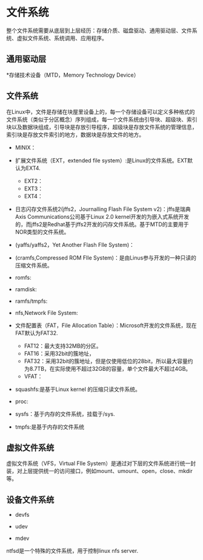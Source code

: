 # 文件系统

整个文件系统需要从底层到上层经历：存储介质、磁盘驱动、通用驱动层、文件系统、虚拟文件系统、系统调用、应用程序。

## 通用驱动层

*存储技术设备（MTD，Memory Technology Device）

## 文件系统

在Linux中，文件是存储在块屋里设备上的，每一个存储设备可以定义多种格式的文件系统（类似于分区概念）序列组成，每一个文件系统由引导块、超级块、索引块以及数据块组成，引导块是存放引导程序，超级块是存放文件系统的管理信息，索引块是存放文件索引的地方，数据块是存放文件的地方。

* MINIX：

* 扩展文件系统（EXT，extended file system）:是Linux的文件系统。EXT默认为EXT4.

  * EXT2：
  * EXT3：
  * EXT4：

* 日志闪存文件系统2(jffs2，Journalling Flash File System v2)：jffs是瑞典Axis Communications公司基于Linux 2.0 kernel开发的为嵌入式系统开发的，而jffs2是Redhat基于jffs2开发的闪存文件系统。基于MTD的主要用于NOR类型的文件系统。

* (yaffs/yaffs2，Yet Another Flash FIle System)：

* (cramfs,Compressed ROM FIle System)：是由Linus参与开发的一种只读的压缩文件系统。

* romfs:

* ramdisk:

* ramfs/tmpfs:

* nfs,Network File System:

* 文件配置表（FAT，File Allocation Table）：Microsoft开发的文件系统，现在FAT默认为FAT32.

  * FAT12：最大支持32MB的分区。
  * FAT16：采用32bit的簇地址，
  * FAT32：采用32bit的簇地址，但是仅使用低位的28bit，所以最大容量约为8.7TB，在实际使用不超过32GB的容量，单个文件最大不超过4GB。
  * VFAT：

* squashfs:是基于Linux kernel 的压缩只读文件系统。

* proc:
* sysfs：基于内存的文件系统，挂载于/sys.
* tmpfs:是基于内存的文件系统

## 虚拟文件系统

虚拟文件系统（VFS，Virtual FIle System）是通过对下层的文件系统进行统一封装，对上层提供统一的访问接口，例如mount、umount、open，close、mkdir等。

## 设备文件系统

* devfs

* udev

* mdev




ntfsd是一个特殊的文件系统，用于控制linux nfs server.